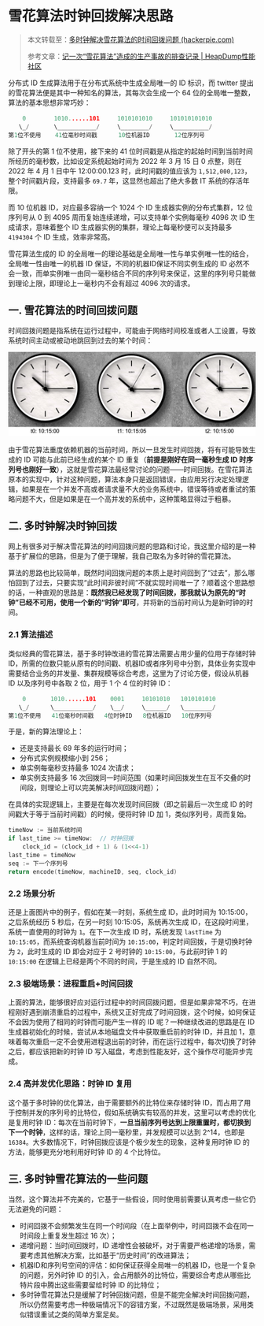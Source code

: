 # 雪花算法时钟回拨解决思路

> 本文转载至：[多时钟解决雪花算法的时间回拨问题 (hackerpie.com)](https://blog.hackerpie.com/posts/algorithms/snowflake/multiple-clocks-snowflake/)
>
> 参考文章：[记一次“雪花算法”造成的生产事故的排查记录 | HeapDump性能社区](https://heapdump.cn/article/4934878)

分布式 ID 生成算法用于在分布式系统中生成全局唯一的 ID 标识，而 twitter 提出的雪花算法便是其中一种知名的算法，其每次会生成一个 64 位的全局唯一整数，算法的基本思想非常巧妙：

```go
    0        1010......101     1010101010     101010101010
   \_/       \___________/     \________/     \__________/
第1位不使用    41位毫秒时间戳      10位机器ID       12位序列号
```

除了开头的第 1 位不使用，接下来的 41 位时间戳是从指定的起始时间到当前时间所经历的毫秒数，比如设定系统起始时间为 2022 年 3 月 15 日 0 点整，则在 2022 年 4 月 1 日中午 12:00:00.123 时，此时间戳的值应该为 `1,512,000,123`，整个时间戳片段，支持最多 `69.7` 年，这显然也超出了绝大多数 IT 系统的存活年限。

而 10 位机器 ID，对应最多容纳一个 1024 个 ID 生成器实例的分布式集群，12 位序列号从 0 到 4095 周而复始连续递增，可以支持单个实例每毫秒 4096 次 ID 生成请求，意味着整个 ID 生成器实例的集群，理论上每毫秒便可以支持最多 `4194304` 个 ID 生成，效率非常高。

雪花算法生成的 ID 的全局唯一的理论基础是全局唯一性与单实例唯一性的结合，全局唯一性由唯一的机器 ID 保证，不同的机器ID保证不同实例生成的 ID 必然不会一致，而单实例唯一由同一毫秒结合不同的序列号来保证，这里的序列号只能做到理论上限，即理论上一毫秒内不会有超过 4096 次的请求。

## 一. 雪花算法的时间回拨问题

时间回拨问题是指系统在运行过程中，可能由于网络时间校准或者人工设置，导致系统时间主动或被动地跳回到过去的某个时间：

![](../images/37.png)

由于雪花算法重度依赖机器的当前时间，所以一旦发生时间回拨，将有可能导致生成的 ID 可能与此前已经生成的某个 ID 重复（**前提是刚好在同一毫秒生成 ID 时序列号也刚好一致**），这就是雪花算法最经常讨论的问题——时间回拨。在雪花算法原本的实现中，针对这种问题，算法本身只是返回错误，由应用另行决定处理逻辑，如果是在一个并发不高或者请求量不大的业务系统中，错误等待或者重试的策略问题不大，但是如果是在一个高并发的系统中，这种策略显得过于粗暴。

## 二. 多时钟解决时钟回拨

网上有很多对于解决雪花算法的时间回拨问题的思路和讨论，我这里介绍的是一种基于扩展位的思路，但是为了便于理解，我自己取名为多时钟的雪花算法。

算法的思路也比较简单，既然时间回拨问题的本质上是时间回到了“过去”，那么哪怕回到了过去，只要实现“此时间非彼时间”不就实现时间唯一了？顺着这个思路想的话，一种直观的思路是：**既然我已经发现了时间回拨，那我就认为原先的“时钟”已经不可用，使用一个新的“时钟”即可**，并将新的当前时间认为是新时钟的时间。

### 2.1 算法描述

类似经典的雪花算法，基于多时钟改进的雪花算法需要占用少量的位用于存储时钟 ID，所需的位数只能从原有的时间戳、机器ID或者序列号中分割，具体业务实现中需要结合业务的并发量、集群规模等综合考虑，这里为了讨论方便，假设从机器 ID 以及序列号中各取 2 位，用于 1 个 4 位的时钟 ID：

```go
    0       1010......101    0001     10101010   1010101010
   \_/      \___________/    \__/     \______/   \________/
第1位不使用   41位毫秒时间戳   4位时钟ID   8位机器ID   10位序列号
```

于是，新的算法理论上：

- 还是支持最长 69 年多的运行时间；
- 分布式实例规模缩小到 256；
- 单实例每毫秒支持最多 1024 次请求；
- 单实例支持最多 16 次回拨同一时间范围（如果时间回拨发生在互不交叠的时间段，则理论上可以完美解决时间回拨问题）；

在具体的实现逻辑上，主要是在每次发现时间回拨（即之前最后一次生成 ID 的时间戳大于等于当前时间戳）的时候，便将时钟 ID 加 1，类似序列号，周而复始。

```go
timeNow := 当前系统时间
if last_time >= timeNow:  // 时钟回拨
	clock_id = (clock_id + 1) & (1<<4-1)
last_time = timeNow
seq := 下一个序列号
return encode(timeNow, machineID, seq, clock_id)
```

### 2.2 场景分析

还是上面图片中的例子，假如在某一时刻，系统生成 ID，此时时间为 10:15:00，之后系统经历 5 秒后，在另一时刻 10:15:05，系统再次生成 ID，在这段时间里，系统一直使用的时钟为 `1`。在下一次生成 ID 时，系统发现 `lastTime` 为 `10:15:05`，而系统查询机器当前时间为 `10:15:00`，判定时间回拨，于是切换时钟为 `2`，此时生成的 ID 即会对应于 2 号时钟的 `10:15:00`，与此前时钟 1 的 `10:15:00` 在逻辑上已经是两个不同的时间，于是生成的 ID 自然不同。

### 2.3 极端场景：进程重启+时间回拨

上面的算法，能够很好应对运行过程中的时间回拨问题，但是如果非常不巧，在进程刚好遇到崩溃重启的过程中，系统又正好完成了时间回拨，这个时候，如何保证不会因为使用了相同的时钟而可能产生一样的 ID 呢？一种继续改进的思路是在 ID 生成器初始化的时候，尝试从本地磁盘文件中获取重启前的时钟 ID，并且加 1，意味着每次重启一定不会使用进程退出前的时钟，而在运行过程中，每次切换了时钟之后，都应该把新的时钟 ID 写入磁盘，考虑到性能友好，这个操作尽可能异步完成。

### 2.4 高并发优化思路：时钟 ID 复用

这个基于多时钟的优化算法，由于需要额外的比特位来存储时钟 ID，而占用了用于控制并发的序列号的比特位，假如系统确实有较高的并发，这里可以考虑的优化是复用时钟 ID：每次在当前时钟下，**一旦当前序列号达到上限重置时，都切换到下一个时钟**，这样的话，理论上同一毫秒里，并发规模可以达到 2^14，也即是 `16384`。大多数情况下，时钟回拨应该是个极少发生的现象，这种复用时钟 ID 的方法，能够更充分地利用好时钟 ID 的 4 个比特位。

## 三. 多时钟雪花算法的一些问题

当然，这个算法并不完美的，它基于一些假设，同时使用前需要认真考虑一些它仍无法避免的问题：

- 时间回拨不会频繁发生在同一个时间段（在上面举例中，时间回拨不会在同一时间段上重复发生超过 16 次）；
- 递增问题：当时间回拨时，ID 递增性会被破坏，对于需要严格递增的场景，需要考虑其他解决方案，比如基于“历史时间”的改进算法；
- 机器ID和序列号空间的评估：如何保证获得全局唯一的机器 ID，也是一个复杂的问题，另外时钟 ID 的引入，会占用额外的比特位，需要综合考虑从哪些比特片段中腾出这些需要留给时钟 ID 的比特位；
- 多时钟雪花算法只是缓解了时钟回拨问题，但是不能完全解决时间回拨问题，所以仍然需要考虑一种极端情况下的容错方案，不过既然是极端场景，采用类似错误重试之类的简单方案足矣。